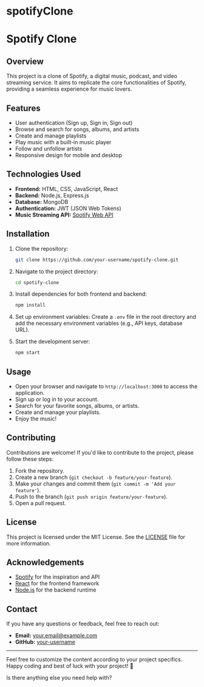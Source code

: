 # spotifyClone
# Spotify Clone

## Overview
This project is a clone of Spotify, a digital music, podcast, and video streaming service. It aims to replicate the core functionalities of Spotify, providing a seamless experience for music lovers.

## Features
- User authentication (Sign up, Sign in, Sign out)
- Browse and search for songs, albums, and artists
- Create and manage playlists
- Play music with a built-in music player
- Follow and unfollow artists
- Responsive design for mobile and desktop

## Technologies Used
- **Frontend:** HTML, CSS, JavaScript, React
- **Backend:** Node.js, Express.js
- **Database:** MongoDB
- **Authentication:** JWT (JSON Web Tokens)
- **Music Streaming API:** [Spotify Web API](https://developer.spotify.com/documentation/web-api/)

## Installation

1. Clone the repository:
    ```bash
    git clone https://github.com/your-username/spotify-clone.git
    ```

2. Navigate to the project directory:
    ```bash
    cd spotify-clone
    ```

3. Install dependencies for both frontend and backend:
    ```bash
    npm install
    ```

4. Set up environment variables:
    Create a `.env` file in the root directory and add the necessary environment variables (e.g., API keys, database URL).

5. Start the development server:
    ```bash
    npm start
    ```

## Usage
- Open your browser and navigate to `http://localhost:3000` to access the application.
- Sign up or log in to your account.
- Search for your favorite songs, albums, or artists.
- Create and manage your playlists.
- Enjoy the music!

## Contributing
Contributions are welcome! If you'd like to contribute to the project, please follow these steps:
1. Fork the repository.
2. Create a new branch (`git checkout -b feature/your-feature`).
3. Make your changes and commit them (`git commit -m 'Add your feature'`).
4. Push to the branch (`git push origin feature/your-feature`).
5. Open a pull request.

## License
This project is licensed under the MIT License. See the [LICENSE](LICENSE) file for more information.

## Acknowledgements
- [Spotify](https://www.spotify.com) for the inspiration and API
- [React](https://reactjs.org/) for the frontend framework
- [Node.js](https://nodejs.org/) for the backend runtime

## Contact
If you have any questions or feedback, feel free to reach out:
- **Email:** your.email@example.com
- **GitHub:** [your-username](https://github.com/your-username)

---

Feel free to customize the content according to your project specifics. Happy coding and best of luck with your project! 🎵

Is there anything else you need help with?
